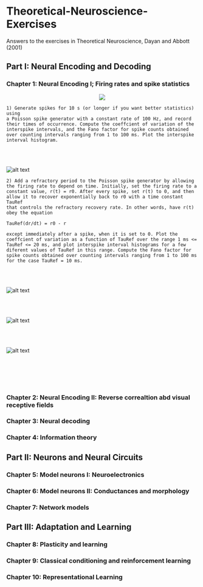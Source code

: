 # Theoretical-Neuroscience-Exercises
Answers to the exercises in Theoretical Neuroscience, Dayan and Abbott (2001)


## Part I: Neural Encoding and Decoding
### Chapter 1: Neural Encoding I; Firing rates and spike statistics

<p align="center">
  <img src="https://raw.githubusercontent.com/jtbreffle/Theoretical-Neuroscience-Exercises/master/ReadMe_Figures/c1p1.png">
</p>

    1) Generate spikes for 10 s (or longer if you want better statistics) using
    a Poisson spike generator with a constant rate of 100 Hz, and record
    their times of occurrence. Compute the coeffcient of variation of the
    interspike intervals, and the Fano factor for spike counts obtained
    over counting intervals ranging from 1 to 100 ms. Plot the interspike
    interval histogram. 
<br />
<br />

![alt text](https://raw.githubusercontent.com/jtbreffle/Theoretical-Neuroscience-Exercises/master/ReadMe_Figures/c1p2.png)
    
    2) Add a refractory period to the Poisson spike generator by allowing
    the firing rate to depend on time. Initially, set the firing rate to a
    constant value, r(t) = r0. After every spike, set r(t) to 0, and then
    allow it to recover exponentially back to r0 with a time constant TauRef
    that controls the refractory recovery rate. In other words, have r(t)
    obey the equation 
    
    TauRef(dr/dt) = r0 - r
    
    except immediately after a spike, when it is set to 0. Plot the
    coeffcient of variation as a function of TauRef over the range 1 ms <=
    TauRef <= 20 ms, and plot interspike interval histograms for a few
    diferent values of TauRef in this range. Compute the Fano factor for
    spike counts obtained over counting intervals ranging from 1 to 100 ms
    for the case TauRef = 10 ms.
<br />
<br />

![alt text](https://raw.githubusercontent.com/jtbreffle/Theoretical-Neuroscience-Exercises/master/ReadMe_Figures/c1p8.png)

<br />
<br />

![alt text](https://raw.githubusercontent.com/jtbreffle/Theoretical-Neuroscience-Exercises/master/ReadMe_Figures/c1p9.png)

<br />
<br />

![alt text](https://raw.githubusercontent.com/jtbreffle/Theoretical-Neuroscience-Exercises/master/ReadMe_Figures/c1p10.png)

<br />
<br />
<br />
<br />

### Chapter 2: Neural Encoding II: Reverse correaltion abd visual receptive fields

### Chapter 3: Neural decoding

### Chapter 4: Information theory


## Part II: Neurons and Neural Circuits

### Chapter 5: Model neurons I: Neuroelectronics

### Chapter 6: Model neurons II: Conductances and morphology

### Chapter 7: Network models


## Part III: Adaptation and Learning

### Chapter 8: Plasticity and learning

### Chapter 9: Classical conditioning and reinforcement learning

### Chapter 10: Representational Learning

